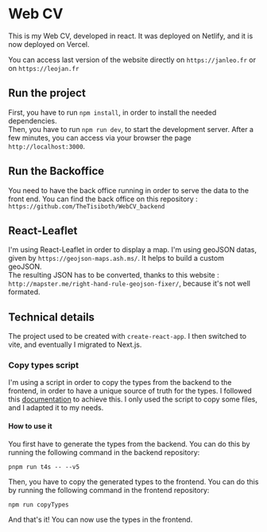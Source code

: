 # Web CV

This is my Web CV, developed in react. It was deployed on Netlify, and it is now deployed on Vercel.

You can access last version of the website directly on `https://janleo.fr` or on `https://leojan.fr`

## Run the project

First, you have to run `npm install`, in order to install the needed dependencies.   
Then, you have to run `npm run dev`, to start the development server. After a few minutes, you can access via your browser the page `http://localhost:3000`.

## Run the Backoffice

You need to have the back office running in order to serve the data to the front end.
You can find the back office on this repository : `https://github.com/TheTisiboth/WebCV_backend`

## React-Leaflet

I'm using React-Leaflet in order to display a map. I'm using geoJSON datas, given by `https://geojson-maps.ash.ms/`. It helps to build a custom geoJSON.   
The resulting JSON has to be converted, thanks to this website : `http://mapster.me/right-hand-rule-geojson-fixer/`, because it's not well formated.

## Technical details

The project used to be created with `create-react-app`. I then switched to vite, and eventually I migrated to Next.js.

### Copy types script

I'm using a script in order to copy the types from the backend to the frontend, in order to have a unique source of truth for the types.
I followed this [documentation](https://strapi.io/blog/improve-your-frontend-experience-with-strapi-types-and-type-script) to achieve this.
I only used the script to copy some files, and I adapted it to my needs.

#### How to use it

You first have to generate the types from the backend. You can do this by running the following command in the backend repository:
```
pnpm run t4s -- --v5
```

Then, you have to copy the generated types to the frontend. You can do this by running the following command in the frontend repository:
```
npm run copyTypes
```

And that's it! You can now use the types in the frontend.
